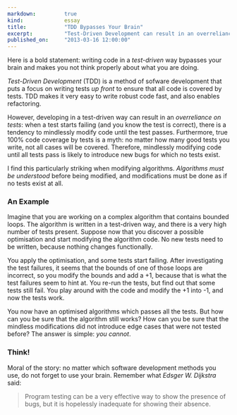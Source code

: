 ```yaml
---
markdown:         true
kind:             essay
title:            "TDD Bypasses Your Brain"
excerpt:          "Test-Driven Development can result in an overreliance of tests. True 100% code coverage is a myth, and mindlessly modifying code until all tests pass is bound to introduce bugs for which no tests exist."
published_on:     "2013-03-16 12:00:00"
---
```


Here is a bold statement: writing code in a _test-driven_ way bypasses your brain and makes you not think properly about what you are doing.

_Test-Driven Development_ (TDD) is a method of sofware development that puts a focus on writing tests _up front_ to ensure that all code is covered by tests. TDD makes it very easy to write robust code fast, and also enables refactoring.

However, developing in a test-driven way can result in an _overreliance on tests_: when a test starts failing (and you know the test is correct), there is a tendency to mindlessly modify code until the test passes. Furthermore, true 100% code coverage by tests is a myth: no matter how many good tests you write, not all cases will be covered. Therefore, mindlessly modifying code until all tests pass is likely to introduce new bugs for which no tests exist.

I find this particularly striking when modifying algorithms. _Algorithms must be understood_ before being modified, and modifications must be done as if no tests exist at all.

### An Example

Imagine that you are working on a complex algorithm that contains bounded loops. The algorithm is written in a test-driven way, and there is a very high number of tests present. Suppose now that you discover a possible optimisation and start modifying the algorithm code. No new tests need to be written, because nothing changes functionally.

You apply the optimisation, and some tests start failing. After investigating the test failures, it seems that the bounds of one of those loops are incorrect, so you modify the bounds and add a +1, because that is what the test failures seem to hint at. You re-run the tests, but find out that some tests still fail. You play around with the code and modify the +1 into -1, and now the tests work.

You now have an optimised algorithms which passes all the tests. But how can you be sure that the algorithm still works? How can you be sure that the mindless modifications did not introduce edge cases that were not tested before? The answer is simple: _you cannot_.

### Think!

Moral of the story: no matter which software development methods you use, do not forget to use your brain. Remember what <cite>Edsger W. Dijkstra</cite> said:

> Program testing can be a very effective way to show the presence of bugs, but it is hopelessly inadequate for showing their absence.
